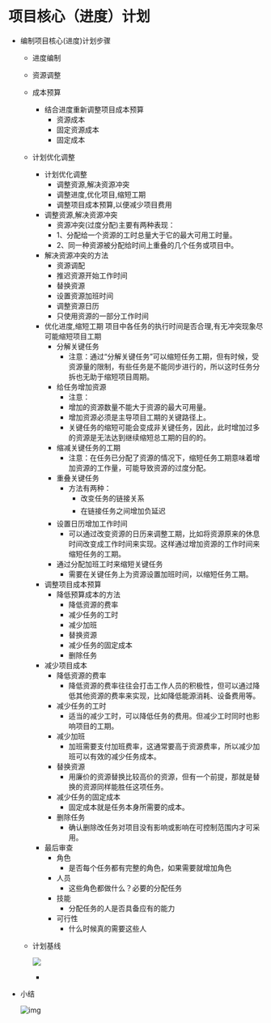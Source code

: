 # 项目核心（进度）计划

- 编制项目核心(进度)计划步骤
  - 进度编制
  - 资源调整
  - 成本预算
    - 结合进度重新调整项目成本预算
      - 资源成本
      - 固定资源成本
      - 固定成本
  - 计划优化调整
    - 计划优化调整
      - 调整资源,解决资源冲突
      - 调整进度,优化项目,缩短工期
      - 调整项目成本预算,以便减少项目费用
    - 调整资源,解决资源冲突
      - 资源冲突(过度分配)主要有两种表现：
      - 1、分配给一个资源的工时总量大于它的最大可用工时量。
      - 2、同一种资源被分配给时间上重叠的几个任务或项目中。
    - 解决资源冲突的方法
      - 资源调配
      - 推迟资源开始工作时间
      - 替换资源
      - 设置资源加班时间
      - 调整资源日历
      - 只使用资源的一部分工作时间
    - 优化进度,缩短工期
      项目中各任务的执行时间是否合理,有无冲突现象尽可能缩短项目工期
      - 分解关键任务
        - 注意：通过“分解关键任务”可以缩短任务工期，但有时候，受资源量的限制，有些任务是不能同步进行的，所以这时任务分拆也无助于缩短项目周期。 
      - 给任务增加资源
        - 注意：
        - 增加的资源数量不能大于资源的最大可用量。
        - 增加资源必须是主导项目工期的关键路径上。
        - 关键任务的缩短可能会变成非关键任务，因此，此时增加过多的资源是无法达到继续缩短总工期的目的的。
      - 缩减关键任务的工期
        - 注意：在任务已分配了资源的情况下，缩短任务工期意味着增加资源的工作量，可能导致资源的过度分配。
      - 重叠关键任务
        - 方法有两种：
          - 改变任务的链接关系
          - 在链接任务之间增加负延迟
      - 设置日历增加工作时间
        - 可以通过改变资源的日历来调整工期，比如将资源原来的休息时间改变成工作时间来实现。这样通过增加资源的工作时间来缩短任务的工期。
      - 通过分配加班工时来缩短关键任务
        - 需要在关键任务上为资源设置加班时间，以缩短任务工期。
    - 调整项目成本预算
      - 降低预算成本的方法
        - 降低资源的费率
        - 减少任务的工时
        - 减少加班
        - 替换资源
        - 减少任务的固定成本
        - 删除任务
    - 减少项目成本
      - 降低资源的费率
        - 降低资源的费率往往会打击工作人员的积极性，但可以通过降低其他资源的费率来实现，比如降低能源消耗、设备费用等。
      - 减少任务的工时
        - 适当的减少工时，可以降低任务的费用。但减少工时同时也影响项目的工期。
      - 减少加班
        - 加班需要支付加班费率，这通常要高于资源费率，所以减少加班可以有效的减少任务成本。
      - 替换资源
        - 用廉价的资源替换比较高价的资源，但有一个前提，那就是替换的资源同样能胜任这项任务。
      - 减少任务的固定成本
        - 固定成本就是任务本身所需要的成本。
      - 删除任务
        - 确认删除改任务对项目没有影响或影响在可控制范围内才可采用。
    - 最后审查
      - 角色
        - 是否每个任务都有完整的角色，如果需要就增加角色
      - 人员
        - 这些角色都做什么？必要的分配任务
      - 技能
        - 分配任务的人是否具备应有的能力
      - 可行性
        - 什么时候真的需要这些人
  - 计划基线

    ![](https://img1.zlogs.net/20/20200117221608.png)

    - 
- 小结

  ![img](https://img1.zlogs.net/20/20200117221609.png)